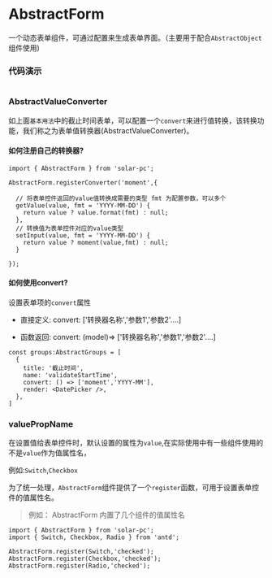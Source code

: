 # AbstractForm

一个动态表单组件，可通过配置来生成表单界面。（主要用于配合`AbstractObject`组件使用)

### 代码演示


<AppCodebox 
  console="true"
  src="src/abstract-form/demo/index.basic" 
  title="基本用法" 
  desc="通过配置，来生成一个带校验的表单界面" 
/>

<AppCodebox 
  src="src/abstract-form/demo/index.group" 
  title="表单分组" 
  desc="通过配置group，来生成一个分组表单" 
/>

<AppCodebox 
  src="src/abstract-form/demo/index.readonly" 
  title="只读表单" 
  desc="通过配置isReadOnly，来生成一个只读表单" 
/>


<AppCodebox 
  console="true"
  src="src/abstract-form/demo/index.isolation" 
  title="嵌套表单" 
  desc="通过AbstractForm.ISolation来构建一个嵌套的AbstractForm" 
/>

<AppCodebox 
  console="true"
  src="src/abstract-form/demo/index.textonly" 
  title="文本模式" 
  desc="通过设置每个表单的textonly来控制该表单项，仅展示成文本模式" 
/>

```props
```

### AbstractValueConverter

如上面`基本用法`中的截止时间表单，可以配置一个`convert`来进行值转换，该转换功能，我们称之为表单值转换器(AbstractValueConverter)。

#### 如何注册自己的转换器?

```tsx
import { AbstractForm } from 'solar-pc';

AbstractForm.registerConverter('moment',{

  // 将表单控件返回的value值转换成需要的类型 fmt 为配置参数，可以多个
  getValue(value, fmt = 'YYYY-MM-DD') {
    return value ? value.format(fmt) : null;
  },
  // 转换值为表单控件对应的value类型
  setInput(value, fmt = 'YYYY-MM-DD') {
    return value ? moment(value,fmt) : null;
  }

});

```

#### 如何使用convert?

设置表单项的`convert`属性

- 直接定义: convert: ['转换器名称','参数1','参数2'....]

- 函数返回: convert: (model)=> ['转换器名称','参数1','参数2'....]

```tsx
const groups:AbstractGroups = [
  {
    title: '截止时间',
    name: 'validateStartTime',
    convert: () => ['moment','YYYY-MM'],
    render: <DatePicker />,
  },
]
```

### valuePropName

在设置值给表单控件时，默认设置的属性为`value`,在实际使用中有一些组件使用的不是`value`作为值属性名，

例如:`Switch`,`Checkbox`

为了统一处理，`AbstractForm`组件提供了一个`register`函数，可用于设置表单控件的值属性名。

> 例如： AbstractForm 内置了几个组件的值属性名

```tsx
import { AbstractForm } from 'solar-pc';
import { Switch, Checkbox, Radio } from 'antd';

AbstractForm.register(Switch,'checked');
AbstractForm.register(Checkbox,'checked');
AbstractForm.register(Radio,'checked');

```